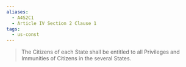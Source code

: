 ```yaml
---
aliases:
  - A4S2C1
  - Article IV Section 2 Clause 1
tags:
  - us-const
---
```

> The Citizens of each State shall be entitled to all Privileges and Immunities of Citizens in the several States.

